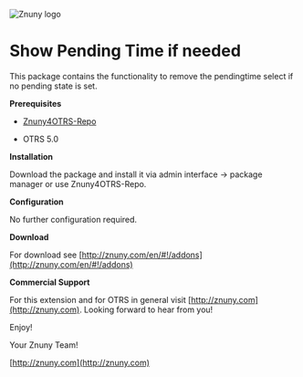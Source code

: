 ![Znuny logo](http://znuny.com/assets/logo_small.png)

Show Pending Time if needed
=================
This package contains the functionality to remove the pendingtime select if no pending state is set.

**Prerequisites**

- [Znuny4OTRS-Repo](http://znuny.com/#!/znuny4otrs)

- OTRS 5.0

**Installation**

Download the package and install it via admin interface -> package manager or use Znuny4OTRS-Repo.

**Configuration**

No further configuration required.

**Download**

For download see [http://znuny.com/en/#!/addons](http://znuny.com/en/#!/addons)

**Commercial Support**

For this extension and for OTRS in general visit [http://znuny.com](http://znuny.com). Looking forward to hear from you!

Enjoy!

 Your Znuny Team!

 [http://znuny.com](http://znuny.com)